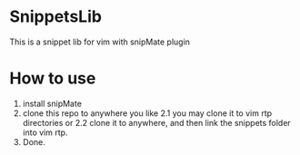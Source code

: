 # SnippetsLib
This is a snippet lib for vim with snipMate plugin

# How to use
1. install snipMate
2. clone this repo to anywhere you like
  2.1 you may clone it to vim rtp directories or
  2.2 clone it to anywhere, and then link the snippets folder into vim rtp.
3. Done.
